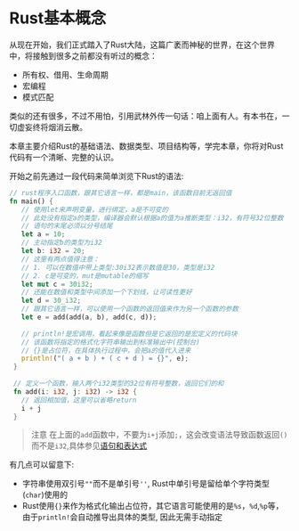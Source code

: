 # Rust基本概念

从现在开始，我们正式踏入了Rust大陆，这篇广袤而神秘的世界，在这个世界中，将接触到很多之前都没有听过的概念：
- 所有权、借用、生命周期
- 宏编程
- 模式匹配

类似的还有很多，不过不用怕，引用武林外传一句话：咱上面有人。有本书在，一切虚妄终将烟消云散。

本章主要介绍Rust的基础语法、数据类型、项目结构等，学完本章，你将对Rust代码有一个清晰、完整的认识。

开始之前先通过一段代码来简单浏览下Rust的语法:

```rust
// rust程序入口函数，跟其它语言一样，都是main，该函数目前无返回值
fn main() {
   // 使用let来声明变量，进行绑定，a是不可变的
   // 此处没有指定a的类型，编译器会默认根据a的值为a推断类型：i32，有符号32位整数
   // 语句的末尾必须以分号结尾
   let a = 10;
   // 主动指定b的类型为i32
   let b: i32 = 20;
   // 这里有两点值得注意：
   // 1. 可以在数值中带上类型:30i32表示数值是30，类型是i32
   // 2. c是可变的，mut是mutable的缩写
   let mut c = 30i32;
   // 还能在数值和类型中间添加一个下划线，让可读性更好
   let d = 30_i32;
   // 跟其它语言一样，可以使用一个函数的返回值来作为另一个函数的参数
   let e = add(add(a, b), add(c, d));
    
   // println!是宏调用，看起来像是函数但是它返回的是宏定义的代码块
   // 该函数将指定的格式化字符串输出到标准输出中(控制台)
   // {}是占位符，在具体执行过程中，会把a的值代入进来
   println!("( a + b ) + ( c + d ) = {}", e);
 }
 
 // 定义一个函数，输入两个i32类型的32位有符号整数，返回它们的和
 fn add(i: i32, j: i32) -> i32 {
   // 返回相加值，这里可以省略return
   i + j
 }
```

> 注意
>在上面的`add`函数中，不要为`i+j`添加`;`，这会改变语法导致函数返回`()`而不是`i32`,具体参见[语句和表达式](./base-type/statement-expression.md)

有几点可以留意下:
- 字符串使用双引号`""`而不是单引号`''`, Rust中单引号是留给单个字符类型(`char`)使用的
- Rust使用`{}`来作为格式化输出占位符，其它语言可能使用的是`%s`，`%d`,`%p`等，由于`println!`会自动推导出具体的类型, 因此无需手动指定